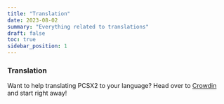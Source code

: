```yaml
---
title: "Translation"
date: 2023-08-02
summary: "Everything related to translations"
draft: false
toc: true
sidebar_position: 1
---
```


### Translation

Want to help translating PCSX2 to your language? Head over to [Crowdin](https://crowdin.com/project/pcsx2-emulator) and start right away!
